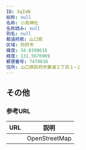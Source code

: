 ```yaml
---
ID: XqImN
総称: null
名称: 小島神社
名称読み: null
別名: null
都道府県: 山口県
区域: 防府市
緯度: 34.0399616
経度: 131.5676969
郵便番号: 7470816
住所: 山口県防府市華浦２丁目１−１
---
```


## その他

### 参考URL

| URL | 説明          |
| --- | ------------- |
|     | OpenStreetMap |

